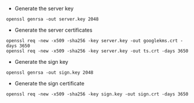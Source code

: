 
* Generate the server key
```
openssl genrsa -out server.key 2048
```

* Generate the server certificates
```
openssl req -new -x509 -sha256 -key server.key -out googlekms.crt -days 3650
openssl req -new -x509 -sha256 -key server.key -out ts.crt -days 3650
```

* Generate the sign key
```
openssl genrsa -out sign.key 2048
```

* Generate the sign certificate
```
openssl req -new -x509 -sha256 -key sign.key -out sign.crt -days 3650
```